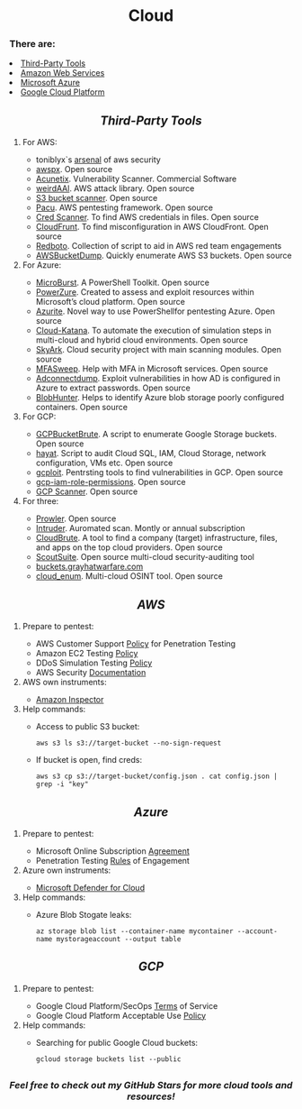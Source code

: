 <h1 align='center'>Cloud</h1>
<h3>There are:</h3>
  <li><a href='Tools'>Third-Party Tools</a></li>
  <li><a href='AWS'>Amazon Web Services</a></li>
  <li><a href='Azure'>Microsoft Azure</a></li>
  <li><a href='GCP'>Google Cloud Platform</a></li>

<h2 align='center' id='Tools'><em>Third-Party Tools</em></h2>
<ol>
  <li>For AWS:</li>
    <ul>
      <li>toniblyx`s <a href='https://github.com/toniblyx/my-arsenal-of-aws-security-tools#Offensive'>arsenal</a> of aws security</li>
      <li><a href='https://github.com/WithSecureLabs/awspx'>awspx</a>. Open source</li>
      <li><a href='https://www.acunetix.com/'>Acunetix</a>. Vulnerability Scanner. Commercial Software</li>
      <li><a href='https://github.com/carnal0wnage/weirdAAL'>weirdAAl</a>. AWS attack library. Open source</li>
      <li><a href='https://github.com/RhinoSecurityLabs/Security-Research/tree/master/tools/aws-pentest-tools/s3'>S3 bucket scanner</a>. Open source</li>
      <li><a href='https://github.com/RhinoSecurityLabs/pacu'>Pacu</a>. AWS pentesting framework. Open source</li>
      <li><a href='https://github.com/disruptops/cred_scanner'>Cred Scanner</a>. To find AWS credentials in files. Open source</li>
      <li><a href='https://github.com/MindPointGroup/cloudfrunt'>CloudFrunt</a>. To find misconfiguration in AWS CloudFront. Open source</li>
      <li><a href='https://github.com/ihamburglar/Redboto'>Redboto</a>. Collection of script to aid in AWS red team engagements</li>
      <li><a href='https://github.com/jordanpotti/AWSBucketDump'>AWSBucketDump</a>. Quickly enumerate AWS S3 buckets. Open source</li>
    </ul>
  <li>For Azure:</li>
    <ul>
      <li><a href='https://github.com/NetSPI/MicroBurst'>MicroBurst</a>. A PowerShell Toolkit. Open source</li>
      <li><a href='https://github.com/hausec/PowerZure'>PowerZure</a>. Created to assess and exploit resources within Microsoft’s cloud platform. Open source</li>
      <li><a href='https://github.com/FSecureLABS/Azurite'>Azurite</a>. Novel way to use PowerShellfor pentesting Azure. Open source</li>
      <li><a href='https://github.com/Azure/Cloud-Katana'>Cloud-Katana</a>. To automate the execution of simulation steps in multi-cloud and hybrid cloud environments. Open source</li>
      <li><a href='https://github.com/cyberark/SkyArk'>SkyArk</a>. Cloud security project with main scanning modules. Open source</li>
      <li><a href='https://github.com/dafthack/MFASweep'>MFASweep</a>. Help with MFA in Microsoft services. Open source</li>
      <li><a href='https://github.com/dirkjanm/adconnectdump'>Adconnectdump</a>. Exploit vulnerabilities in how AD is configured in Azure to extract passwords. Open source</li>
      <li><a href='https://github.com/cyberark/BlobHunter'>BlobHunter</a>. Helps to identify Azure blob storage poorly configured containers. Open source</li>
    </ul>
  <li>For GCP:</li>
    <ul>
      <li><a href='https://github.com/RhinoSecurityLabs/GCPBucketBrute'>GCPBucketBrute</a>. A script to enumerate Google Storage buckets. Open source</li>
      <li><a href='https://github.com/DenizParlak/hayat'>hayat</a>. Script to audit Cloud SQL, IAM, Cloud Storage, network configuration, VMs etc. Open source</li>
      <li><a href='https://github.com/dxa4481/gcploit'>gcploit</a>. Pentrsting tools to find vulnerabilities in GCP. Open source</li>
      <li><a href='https://github.com/darkbitio/gcp-iam-role-permissions'>gcp-iam-role-permissions</a>. Open source</li>
      <li><a href='https://github.com/google/gcp_scanner'>GCP Scanner</a>. Open source</li>
    </ul>
  <li>For three:</li>
    <ul>
      <li><a href='https://github.com/prowler-cloud/prowler'>Prowler</a>. Open source</li>
      <li><a href='https://www.intruder.io/'>Intruder</a>. Auromated scan. Montly or annual subscription</li>
      <li><a href='https://github.com/0xsha/CloudBrute'>CloudBrute</a>. A tool to find a company (target) infrastructure, files, and apps on the top cloud providers. Open source</li>
      <li><a href='https://github.com/nccgroup/ScoutSuite'>ScoutSuite</a>. Open source multi-cloud security-auditing tool</li>
      <li><a href='https://buckets.grayhatwarfare.com/'>buckets.grayhatwarfare.com</a></li>
      <li><a href='https://github.com/initstring/cloud_enum'>cloud_enum</a>. Multi-cloud OSINT tool. Open source</li>
    </ul>
</ol>

<h2 align='center' id='AWS'><em>AWS</em></h2>
<ol>
  <li>Prepare to pentest:</li>
  <ul>
    <li>AWS Customer Support <a href='https://aws.amazon.com/security/penetration-testing/'>Policy</a> for Penetration Testing</li>
    <li>Amazon EC2 Testing <a href='https://aws.amazon.com/ec2/testing/'>Policy</a></li>
    <li>DDoS Simulation Testing <a href='https://aws.amazon.com/security/ddos-simulation-testing/'>Policy</a></li>
    <li>AWS Security <a href='https://docs.aws.amazon.com/security/'>Documentation</a></li>
  </ul>
  <li>AWS own instruments:</li>
    <ul>
      <li><a href='https://aws.amazon.com/inspector/'>Amazon Inspector</a></li>
    </ul>
  <li>Help commands:</li>
    <ul>
      <li>Access to public S3 bucket:</li>
        <pre><code>aws s3 ls s3://target-bucket --no-sign-request</code></pre>
      <li>If bucket is open, find creds:</li>
        <pre><code>aws s3 cp s3://target-bucket/config.json . cat config.json | grep -i "key"</code></pre>
    </ul>
</ol>

<h2 align='center' id='Azure'><em>Azure</em></h2>
<ol>
  <li>Prepare to pentest:</li>
  <ul>
    <li>Microsoft Online Subscription <a href='https://azure.microsoft.com/en-us/support/legal/subscription-agreement'>Agreement</a></li>
    <li>Penetration Testing <a href='https://www.microsoft.com/en-us/msrc/pentest-rules-of-engagement/'>Rules</a> of Engagement</li>
  </ul>
    <li>Azure own instruments:</li>
    <ul>
      <li><a href='https://www.microsoft.com/en-ca/security/business/cloud-security/microsoft-defender-cloud'>Microsoft Defender for Cloud</a></li>
    </ul>
  <li>Help commands:</li>
    <ul>
      <li>Azure Blob Stogate leaks:</li>
      <pre><code>az storage blob list --container-name mycontainer --account-name mystorageaccount --output table</code></pre>
    </ul>
</ol>

<h2 align='center' id='GCP'><em>GCP</em></h2>
<ol>
  <li>Prepare to pentest:</li>
  <ul>
    <li>Google Cloud Platform/SecOps <a href='https://cloud.google.com/terms'>Terms</a> of Service</li>
    <li>Google Cloud Platform Acceptable Use <a href='https://cloud.google.com/terms/aup?hl=ru'>Policy</a></li>
  </ul>
  <li>Help commands:</li>
    <ul>
      <li>Searching for public Google Cloud buckets:</li>
        <pre><code>gcloud storage buckets list --public</code></pre>
    </ul>
</ol>
<h2 align='center'></h2>
<h3 align='center'><em>Feel free to check out my GitHub Stars for more cloud tools and resources!</em></h3>
